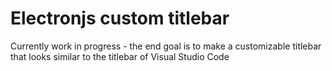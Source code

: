 # Electronjs custom titlebar
Currently work in progress - the end goal is to make a customizable titlebar that looks similar to the titlebar of Visual Studio Code

